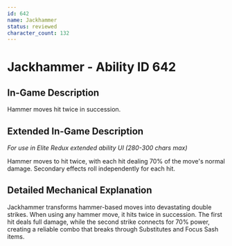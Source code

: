 ```yaml
---
id: 642
name: Jackhammer
status: reviewed
character_count: 132
---
```


# Jackhammer - Ability ID 642

## In-Game Description
Hammer moves hit twice in succession.

## Extended In-Game Description
*For use in Elite Redux extended ability UI (280-300 chars max)*

Hammer moves to hit twice, with each hit dealing 70% of the move's normal damage. Secondary effects roll independently for each hit.

## Detailed Mechanical Explanation

Jackhammer transforms hammer-based moves into devastating double strikes. When using any hammer move, it hits twice in succession. The first hit deals full damage, while the second strike connects for 70% power, creating a reliable combo that breaks through Substitutes and Focus Sash items.